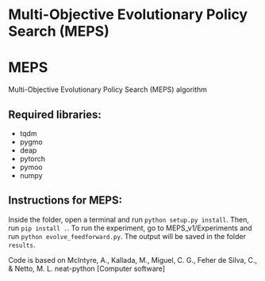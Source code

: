 # Multi-Objective Evolutionary Policy Search (MEPS)


# MEPS
Multi-Objective Evolutionary Policy Search (MEPS) algorithm

## Required libraries: 
* tqdm 
* pygmo 
* deap
* pytorch
* pymoo
* numpy


## Instructions for MEPS:
Inside the folder, open a terminal and run `python setup.py install`. Then, run `pip install .`. 
To run the experiment, go to MEPS_v1/Experiments and run `python evolve_feedforward.py`. The output will be saved in the folder `results`.

Code is based on McIntyre, A., Kallada, M., Miguel, C. G., Feher de Silva, C., & Netto, M. L. neat-python [Computer software]
